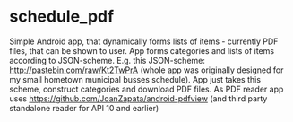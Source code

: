 # schedule_pdf
Simple Android app, that dynamically forms lists of items - currently PDF files, that can be shown to user.
App forms categories and lists of items according to JSON-scheme.
E.g. this JSON-scheme: http://pastebin.com/raw/Kt2TwPrA (whole app was originally designed for my small hometown municipal busses schedule).
App just takes this scheme, construct categories and download PDF files.
As PDF reader app uses https://github.com/JoanZapata/android-pdfview (and third party standalone reader for API 10 and earlier)
